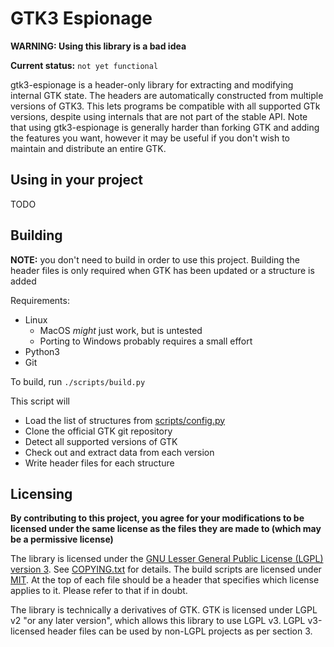 # GTK3 Espionage

__WARNING: Using this library is a bad idea__

__Current status:__ `not yet functional`

gtk3-espionage is a header-only library for extracting and modifying internal GTK state. The headers are automatically constructed from multiple versions of GTK3. This lets programs be compatible with all supported GTk versions, despite using internals that are not part of the stable API. Note that using gtk3-espionage is generally harder than forking GTK and adding the features you want, however it may be useful if you don't wish to maintain and distribute an entire GTK.

## Using in your project

TODO

## Building

__NOTE:__ you don't need to build in order to use this project. Building the header files is only required when GTK has been updated or a structure is added

Requirements:
- Linux
  - MacOS *might* just work, but is untested
  - Porting to Windows probably requires a small effort
- Python3
- Git

To build, run `./scripts/build.py`

This script will
- Load the list of structures from [scripts/config.py](scripts/config.py)
- Clone the official GTK git repository
- Detect all supported versions of GTK
- Check out and extract data from each version
- Write header files for each structure

## Licensing

__By contributing to this project, you agree for your modifications to be licensed under the same license as the files they are made to (which may be a permissive license)__

The library is licensed under the [GNU Lesser General Public License (LGPL) version 3](https://www.gnu.org/licenses/lgpl-3.0.en.html). See [COPYING.txt](COPYING.txt) for details. The build scripts are licensed under [MIT](https://en.wikipedia.org/wiki/MIT_License). At the top of each file should be a header that specifies which license applies to it. Please refer to that if in doubt.

The library is technically a derivatives of GTK. GTK is licensed under LGPL v2 "or any later version", which allows this library to use LGPL v3. LGPL v3-licensed header files can be used by non-LGPL projects as per section 3.
